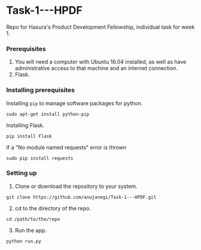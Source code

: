 # Task-1---HPDF

Repo for Hasura's Product Development Fellowship, individual task for week 1.


### Prerequisites

1. You will need a computer with Ubuntu 16.04 installed, as well as have administrative access to that machine and an internet connection.
2. Flask.


### Installing prerequisites

Installing `pip` to manage software packages for python. 

```
sudo apt-get install python-pip
```

Installing Flask.

```
pip install Flask
```
If a "No module named requests" error is thrown

```
sudo pip install requests
```


### Setting up

1. Clone or download the repository to your system.
```
git clone https://github.com/anujanegi/Task-1---HPDF.git
```
2. cd to the directory of the repo.
```
cd /path/to/the/repo
```
3. Run the app.
```
python run.py
```

